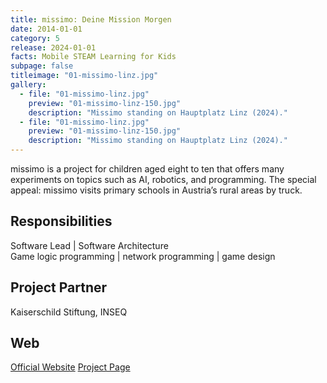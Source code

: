```yaml
---
title: missimo: Deine Mission Morgen
date: 2014-01-01
category: 5
release: 2024-01-01
facts: Mobile STEAM Learning for Kids
subpage: false
titleimage: "01-missimo-linz.jpg"
gallery:
  - file: "01-missimo-linz.jpg"
    preview: "01-missimo-linz-150.jpg"
    description: "Missimo standing on Hauptplatz Linz (2024)."
  - file: "01-missimo-linz.jpg"
    preview: "01-missimo-linz-150.jpg"
    description: "Missimo standing on Hauptplatz Linz (2024)."
---
```


missimo is a project for children aged eight to ten that offers many experiments on topics such as AI, robotics, and programming. The special appeal: missimo visits primary schools in Austria’s rural areas by truck.

## Responsibilities
Software Lead | Software Architecture <br>
Game logic programming | network programming | game design

## Project Partner
Kaiserschild Stiftung, INSEQ

## Web
[Official Website](https://missimo.at/)
[Project Page](https://ars.electronica.art/futurelab/en/projects-missimo/)
